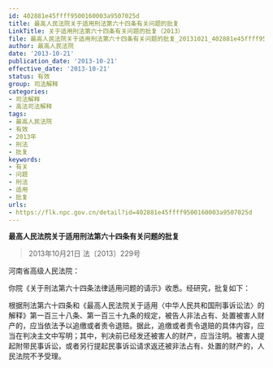 ```yaml
---
id: 402881e45ffff9500160003a9507025d
title: 最高人民法院关于适用刑法第六十四条有关问题的批复
LinkTitle: 关于适用刑法第六十四条有关问题的批复（2013）
file: 最高人民法院关于适用刑法第六十四条有关问题的批复_20131021_402881e45ffff9500160003a9507025d.docx
author: 最高人民法院
date: '2013-10-21'
publication_date: '2013-10-21'
effective_date: '2013-10-21'
status: 有效
group: 司法解释
categories:
- 司法解释
- 高法司法解释
tags:
- 最高人民法院
- 有效
- 2013年
- 刑法
- 批复
keywords:
- 有关
- 问题
- 刑法
- 适用
- 批复
urls:
- https://flk.npc.gov.cn/detail?id=402881e45ffff9500160003a9507025d
---
```


**最高人民法院关于适用刑法第六十四条有关问题的批复**

> 2013年10月21日 法〔2013〕229号

河南省高级人民法院：

你院《关于刑法第六十四条法律适用问题的请示》收悉。经研究，批复如下：

根据刑法第六十四条和《最高人民法院关于适用〈中华人民共和国刑事诉讼法〉的解释》第一百三十八条、第一百三十九条的规定，被告人非法占有、处置被害人财产的，应当依法予以追缴或者责令退赔。据此，追缴或者责令退赔的具体内容，应当在判决主文中写明；其中，判决前已经发还被害人的财产，应当注明。被害人提起附带民事诉讼，或者另行提起民事诉讼请求返还被非法占有、处置的财产的，人民法院不予受理。
